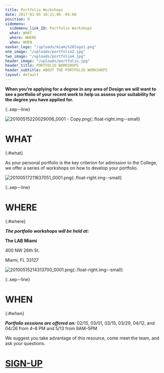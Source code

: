 ```yaml
---
title: Portfolio Workshops
date: 2017-01-05 16:21:00 -05:00
position: 0
sidemenu:
  sidemenu_link_ID: Portfolio Workshops
  what: WHAT
  where: WHERE
  when: WHEN
navbar_logo: "/uploads/miami%20logo1.png"
one_image: "/uploads/portfolio2.jpg"
two_image: "/uploads/portfolio4.jpg"
header_image: "/uploads/portfolio.jpg"
header_title: PORTFOLIO WORKSHOPS
header_subtitle: ABOUT THE PORTFOLIO WORKSHOPS
layout: default
---
```


**When you’re applying for a degree in any area of Design we will want to see a portfolio of your recent work to help us assess your suitability for the degree you have applied for.**


{:.sep--line}

![20100515220029006_0001 - Copy.png](/uploads/20100515220029006_0001%20-%20Copy.png){:.float-right.img--small}

# WHAT
{:#what}

As your personal portfolio is the key criterion for admission to the College, we offer a series of workshops on how to develop your portfolio. 

![20100517211837051_0001.png](/uploads/20100517211837051_0001.png){:.float-right.img--small}

{:.sep--line}

# WHERE
{:#where}

***The portfolio workshops will be held at:***

**The LAB Miami**

400 NW 26th St.

Miami, FL 33127

![20100515214313700_0001.png](/uploads/20100515214313700_0001.png){:.float-right.img--small}

{:.sep--line}


# WHEN
{:#when}

***Portfolio sessions are offered on:***
02/15, 03/01, 03/15, 03/29, 04/12, and 04/26 from 4–8 PM and  5/13 from 9AM–5PM

We suggest you take advantage of this resource, come meet the team, and ask your questions.

# [SIGN-UP](http://twitter.us13.list-manage1.com/subscribe?u=22ea9a71440103660b3899d3f&id=d788a70a98)